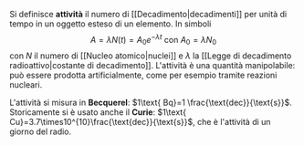Si definisce **attività** il numero di [[Decadimento|decadimenti]] per unità di tempo in un oggetto esteso di un elemento. In simboli
$$A=\lambda N(t)=A_{0}e^{-\lambda t}\text{ con }A_{0}=\lambda N_{0}$$
con $N$ il numero di [[Nucleo atomico|nuclei]] e $\lambda$ la [[Legge di decadimento radioattivo|costante di decadimento]]. L'attività è una quantità manipolabile: può essere prodotta artificialmente, come per esempio tramite reazioni nucleari.

L'attività si misura in **Becquerel**: $1\text{ Bq}=1 \frac{\text{dec}}{\text{s}}$. Storicamente si è usato anche il **Curie**: $1\text{ Cu}=3.7\times10^{10}\frac{\text{dec}}{\text{s}}$, che è l'attività di un giorno del radio.